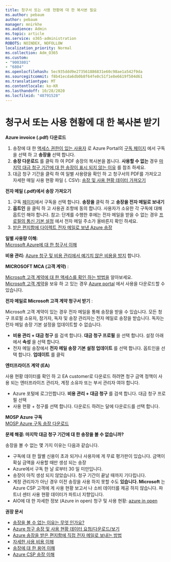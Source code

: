 ```yaml
---
title: 청구서 또는 사용 현황에 대 한 복사본 필요
ms.author: pebaum
author: pebaum
manager: mnirkhe
ms.audience: Admin
ms.topic: article
ms.service: o365-administration
ROBOTS: NOINDEX, NOFOLLOW
localization_priority: Normal
ms.collection: Adm_O365
ms.custom:
- "9003801"
- "6804"
ms.openlocfilehash: 5ec935ddd9e273561886831e60c98ae1a542f9da
ms.sourcegitcommit: f8b41ecda6db0b8f64fe0c51f1e8e6619f504d61
ms.translationtype: MT
ms.contentlocale: ko-KR
ms.lasthandoff: 10/28/2020
ms.locfileid: "48791528"
---
```

# <a name="get-a-copy-of-your-bill-or-usage"></a>청구서 또는 사용 현황에 대 한 복사본 받기

**Azure invoice (.pdf) 다운로드**

1. 송장에 대 한 [액세스 권한이 있는 사용자](https://docs.microsoft.com/azure/cost-management-billing/manage/manage-billing-access?WT.mc_id=Portal-Microsoft_Azure_Support) 로 Azure Portal의 [구독 페이지](https://portal.azure.com/#blade/Microsoft_Azure_Billing/SubscriptionsBlade) 에서 구독을 선택 하 고 **송장을** 선택 합니다.
2. **송장 다운로드** 를 클릭 하 여 PDF 송장의 복사본을 봅니다. **사용할 수 없는** 경우 [마지막 대금 청구 기간에 대 한 송장이 표시 되지 않는 이유](https://docs.microsoft.com/azure/cost-management-billing/manage/download-azure-invoice-daily-usage-date?WT.mc_id=Portal-Microsoft_Azure_Support#noinvoice) 를 참조 하세요.
3. 대금 청구 기간을 클릭 하 여 일별 사용량을 확인 하 고 청구서의 PDF를 가져오고 자세한 매일 사용 현황 파일 (. CSV): [송장 및 사용 현황 데이터 가져오기](https://docs.microsoft.com/azure/cost-management-billing/manage/download-azure-invoice-daily-usage-date?WT.mc_id=Portal-Microsoft_Azure_Support)

**전자 메일 (.pdf)에서 송장 가져오기**

1. 구독 [페이지](https://ms.portal.azure.com/#blade/Microsoft_Azure_Billing/SubscriptionsBlade)에서 구독을 선택 합니다. **송장을** 클릭 하 고 **송장을 전자 메일로 보내기**
2. **옵트인** 을 클릭 하 고 사용권 조항에 동의 합니다. 사용자가 소유한 각 구독에 대해 옵트인 해야 합니다. 참고: 단계를 수행한 후에는 전자 메일을 받을 수 없는 경우 [프로필의 통신 기본 설정](https://account.windowsazure.com/profile) 에서 전자 메일 주소가 올바른지 확인 하세요.
3. [받은 편지함에 다이렉트 전자 메일로 보낸 Azure 송장](https://azure.microsoft.com/blog/azure-email-invoices/)

**일별 사용량 이해:**  
 [Microsoft Azure에 대 한 청구서 이해](https://docs.microsoft.com/azure/cost-management-billing/understand/review-individual-bill?WT.mc_id=Portal-Microsoft_Azure_Support)  

**비용 관리:** [Azure 청구 및 비용 관리에서 예기치 않은 비용을 방지](https://docs.microsoft.com/azure/cost-management-billing/manage/getting-started?WT.mc_id=Portal-Microsoft_Azure_Support) 합니다.  

**MICROSOFT MCA (고객 계약)** :

[Microsoft 고객 계약에 대 한 액세스를 확인 하는 방법을](https://docs.microsoft.com/azure/cost-management-billing/manage/download-azure-invoice-daily-usage-date?WT.mc_id=Portal-Microsoft_Azure_Support#check-access-to-a-microsoft-customer-agreement) 알아보세요.  
[Microsoft 고객 계약](https://docs.microsoft.com/azure/cost-management-billing/manage/download-azure-invoice-daily-usage-date?WT.mc_id=Portal-Microsoft_Azure_Support#check-access-to-a-microsoft-customer-agreement)을 보유 하 고 있는 경우 [Azure portal](https://portal.azure.com/) 에서 사용을 다운로드할 수 있습니다.

**전자 메일로 Microsoft 고객 계약 청구서 받기** :

Microsoft 고객 계약이 있는 경우 전자 메일을 통해 송장을 받을 수 있습니다. 모든 청구 프로필 소유자, 참가자, 독자 및 송장 관리자는 전자 메일로 송장을 받습니다. 독자는 전자 메일 송장 기본 설정을 업데이트할 수 없습니다.

- **비용 관리 + 대금 청구** 를 검색 합니다. **대금 청구 프로필** 을 선택 합니다. 설정 아래에서 **속성** 을 선택 합니다.
- 전자 메일 송장에서 **전자 메일 송장 기본 설정 업데이트** 를 선택 합니다. 옵트인을 선택 합니다. **업데이트** 를 클릭

**엔터프라이즈 계약 (EA)**

사용 현황 데이터를 확인 하 고 EA customer로 다운로드 하려면 청구 금액 정책이 사용 되는 엔터프라이즈 관리자, 계정 소유자 또는 부서 관리자 여야 합니다.

- Azure 포털에 로그인합니다. **비용 관리 + 대금 청구** 를 검색 합니다. 대금 청구 프로필 선택
- 사용 현황 + 청구를 선택 합니다. 다운로드 하려는 달에 다운로드를 선택 합니다.

**MOSP Azure 구독**  
[MOSP Azure 구독 송장 다운로드](https://docs.microsoft.com/azure/cost-management-billing/understand/download-azure-invoice?WT.mc_id=Portal-Microsoft_Azure_Support#download-your-mosp-azure-subscription-invoice)

**문제 해결: 마지막 대금 청구 기간에 대 한 송장을 볼 수 없습니까?**

송장을 볼 수 없는 몇 가지 이유는 다음과 같습니다.

- 구독에 대 한 월별 신용이 초과 되거나 사용자에 게 무료 평가판이 있습니다. 금액이 확실 금액을 사용할 때만 생성 되는 송장
- Azure에서 구독 한 날 로부터 30 일 미만입니다.
- 송장이 아직 생성 되지 않았습니다. 청구 기간이 끝날 때까지 기다립니다.
- 계정 관리자가 아닌 경우 이전 송장을 사용 하지 못할 수도 **있습니다. Microsoft** 는 Azure CSP 고객에 게 사용 현황 보고서 나 소비 데이터를 제공 하지 않습니다. 파트너 센터 사용 현황 데이터가 파트너 지향입니다.
- AIO에 대 한 자세한 정보 (Azure in open) 청구 및 사용 현황: [azure in open](https://azure.microsoft.com/offers/ms-azr-0111p/)

**권장 문서**

- [송장을 볼 수 없는 이유는 무엇 인가요?](https://docs.microsoft.com/azure/cost-management-billing/understand/download-azure-invoice?WT.mc_id=Portal-Microsoft_Azure_Support#noinvoice)
- [Azure 청구 송장 및 사용 현황 데이터 요청/다운로드/보기](https://docs.microsoft.com/azure/cost-management-billing/manage/download-azure-invoice-daily-usage-date?WT.mc_id=Portal-Microsoft_Azure_Support)
- [Azure 송장을 받은 편지함에 직접 전자 메일로 보내는 방법](https://docs.microsoft.com/azure/cost-management-billing/manage/download-azure-invoice-daily-usage-date?WT.mc_id=Portal-Microsoft_Azure_Support)
- [자세한 사용 비용 이해](https://docs.microsoft.com/azure/cost-management-billing/understand/review-individual-bill?WT.mc_id=Portal-Microsoft_Azure_Support#csv)
- [송장에 대 한 용어 이해](https://docs.microsoft.com/azure/cost-management-billing/understand/understand-invoice?WT.mc_id=Portal-Microsoft_Azure_Support)
- [Azure CSP 송장 이해](https://docs.microsoft.com/partner-center/azure-plan-lp?WT.mc_id=Portal-Microsoft_Azure_Support)
